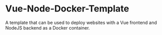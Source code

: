 # Vue-Node-Docker-Template

A template that can be used to deploy websites with a Vue frontend and NodeJS backend as a Docker container.